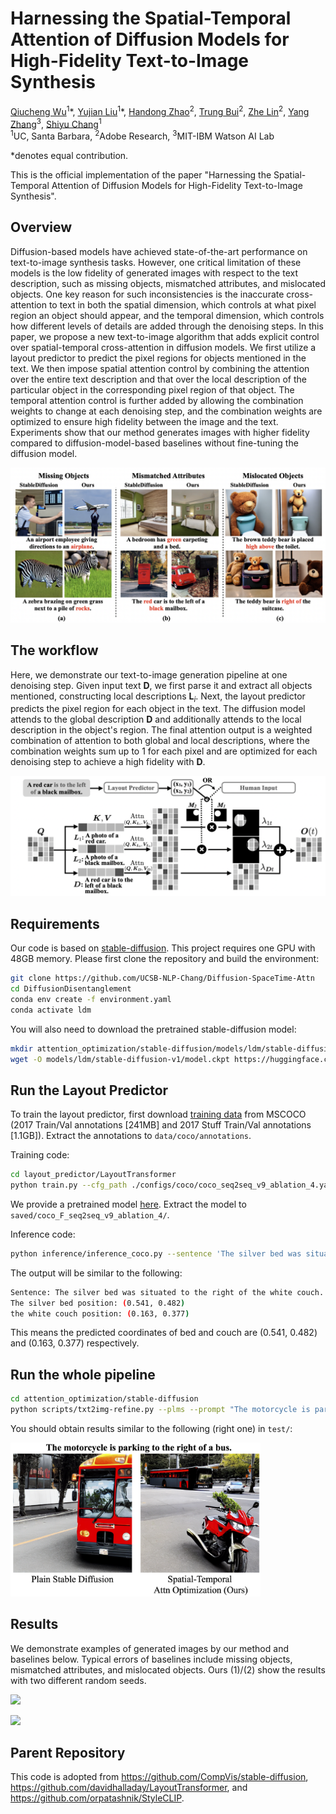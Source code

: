 # Harnessing the Spatial-Temporal Attention of Diffusion Models for High-Fidelity Text-to-Image Synthesis

[Qiucheng Wu](https://wuqiuche.github.io/)<sup>1</sup>\*,
[Yujian Liu](https://yujianll.github.io)<sup>1</sup>\*,
[Handong Zhao](https://hdzhao.github.io)<sup>2</sup>,
[Trung Bui](https://sites.google.com/site/trungbuistanford/)<sup>2</sup>,
[Zhe Lin](https://research.adobe.com/person/zhe-lin/)<sup>2</sup>,
[Yang Zhang](https://mitibmwatsonailab.mit.edu/people/yang-zhang/)<sup>3</sup>,
[Shiyu Chang](https://code-terminator.github.io/)<sup>1</sup>
<br>
<sup>1</sup>UC, Santa Barbara, <sup>2</sup>Adobe Research, <sup>3</sup>MIT-IBM Watson AI Lab

\*denotes equal contribution.

This is the official implementation of the paper "Harnessing the Spatial-Temporal Attention of Diffusion Models for High-Fidelity Text-to-Image Synthesis".

## Overview
Diffusion-based models have achieved state-of-the-art performance on text-to-image synthesis tasks. However, one critical limitation of these models is the low fidelity of generated images with respect to the text description, such as missing objects, mismatched attributes, and mislocated objects. One key reason for such inconsistencies is the inaccurate cross-attention to text in both the spatial dimension, which controls at what pixel region an object should appear, and the temporal dimension, which controls how different levels of details are added through the denoising steps. In this paper, we propose a new text-to-image algorithm that adds explicit control over spatial-temporal cross-attention in diffusion models. We first utilize a layout predictor to predict the pixel regions for objects mentioned in the text. We then impose spatial attention control by combining the attention over the entire text description and that over the local description of the particular object in the corresponding pixel region of that object. The temporal attention control is further added by allowing the combination weights to change at each denoising step, and the combination weights are optimized to ensure high fidelity between the image and the text. Experiments show that our method generates images with higher fidelity compared to diffusion-model-based baselines without fine-tuning the diffusion model.

![](./assets/teaser.png)

## The workflow
Here, we demonstrate our text-to-image generation pipeline at one denoising step. Given input text $\boldsymbol{D}$, we first parse it and extract all objects mentioned, constructing local descriptions $\boldsymbol{L}_{i}$. Next, the layout predictor predicts the pixel region for each object in the text. The diffusion model attends to the global description $\boldsymbol{D}$ and additionally attends to the local description in the object's region. The final attention output is a weighted combination of attention to both global and local descriptions, where the combination weights sum up to 1 for each pixel and are optimized for each denoising step to achieve a high fidelity with $\boldsymbol{D}$.

![](./assets/pipeline.png)

## Requirements
Our code is based on <a href="https://github.com/CompVis/stable-diffusion">stable-diffusion</a>. This project requires one GPU with 48GB memory. Please first clone the repository and build the environment:
```bash
git clone https://github.com/UCSB-NLP-Chang/Diffusion-SpaceTime-Attn
cd DiffusionDisentanglement
conda env create -f environment.yaml
conda activate ldm
```

You will also need to download the pretrained stable-diffusion model:
```bash
mkdir attention_optimization/stable-diffusion/models/ldm/stable-diffusion-v1
wget -O models/ldm/stable-diffusion-v1/model.ckpt https://huggingface.co/CompVis/stable-diffusion-v-1-4-original/resolve/main/sd-v1-4.ckpt
```

## Run the Layout Predictor
To train the layout predictor, first download <a href="https://cocodataset.org/#download">training data</a> from MSCOCO (2017 Train/Val annotations [241MB] and 2017 Stuff Train/Val annotations [1.1GB]). Extract the annotations to ```data/coco/annotations```.

Training code:
```bash
cd layout_predictor/LayoutTransformer
python train.py --cfg_path ./configs/coco/coco_seq2seq_v9_ablation_4.yaml
```
We provide a pretrained model <a href="https://drive.google.com/file/d/147UdbmtAgnB1tjglvxljXVn_OxswuY1f/view?usp=sharing">here</a>. Extract the model to ```saved/coco_F_seq2seq_v9_ablation_4/```.

Inference code:
```bash
python inference/inference_coco.py --sentence 'The silver bed was situated to the right of the white couch.'
```
The output will be similar to the following:
```bash
Sentence: The silver bed was situated to the right of the white couch.
The silver bed position: (0.541, 0.482)
the white couch position: (0.163, 0.377)
```
This means the predicted coordinates of bed and couch are (0.541, 0.482) and (0.163, 0.377) respectively.

## Run the whole pipeline
```bash
cd attention_optimization/stable-diffusion
python scripts/txt2img-refine.py --plms --prompt "The motorcycle is parking to the right of a bus." --seed 1
```
You should obtain results similar to the following (right one) in ```test/```:
<p></p>
<img src="./assets/result1.png" width="400">

## Results
We demonstrate examples of generated images by our method and baselines below. Typical errors of baselines include missing objects, mismatched attributes, and mislocated objects. Ours (1)/(2) show the results with two different random seeds.

![](./assets/example1.png)

![](./assets/example2.png)

## Parent Repository
This code is adopted from <a href="">https://github.com/CompVis/stable-diffusion</a>, <a href="">https://github.com/davidhalladay/LayoutTransformer</a>, and <a href="">https://github.com/orpatashnik/StyleCLIP</a>.

